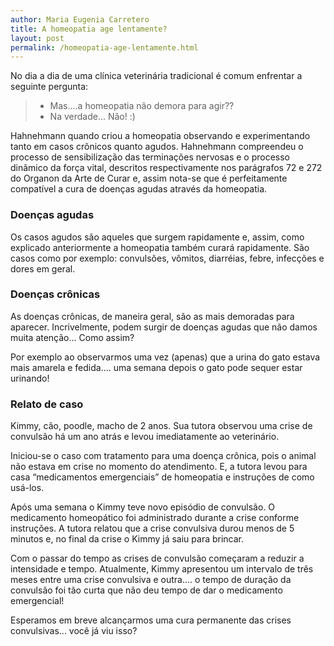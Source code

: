 ```yaml
---
author: Maria Eugenia Carretero
title: A homeopatia age lentamente?
layout: post
permalink: /homeopatia-age-lentamente.html
---
```


No dia a dia de uma clínica veterinária tradicional é comum enfrentar a seguinte pergunta:
> - Mas....a homeopatia não demora para agir??
> - Na verdade... Não! :)

Hahnehmann quando criou a homeopatia observando e experimentando tanto em casos crônicos quanto agudos. Hahnehmann compreendeu o processo de sensibilização das terminações nervosas e o processo dinâmico da força vital, descritos respectivamente nos parágrafos 72 e 272 do Organon da Arte de Curar e, assim nota-se que é perfeitamente compatível a cura de doenças agudas através da homeopatia.

### Doenças agudas

Os casos agudos são aqueles que surgem rapidamente e, assim, como explicado anteriormente a homeopatia também curará rapidamente. São casos como por exemplo: convulsões, vômitos, diarréias, febre, infecções e dores em geral.

### Doenças crônicas

As doenças crônicas, de maneira geral, são as mais demoradas para aparecer. Incrivelmente, podem surgir de doenças agudas que não damos muita atenção... Como assim?

Por exemplo ao observarmos uma vez (apenas) que a urina do gato estava mais amarela e fedida.... uma semana depois o gato pode sequer estar urinando!

### Relato de caso

Kimmy, cão, poodle, macho de 2 anos. Sua tutora observou uma crise de convulsão há um ano atrás e levou imediatamente ao veterinário.

Iniciou-se o caso com tratamento para uma doença crônica, pois o animal não estava em crise no momento do atendimento. E, a tutora levou para casa “medicamentos emergenciais” de homeopatia e instruções de como usá-los.

Após uma semana o Kimmy teve novo episódio de convulsão. O medicamento homeopático foi administrado durante a crise conforme instruções. A tutora relatou que a crise convulsiva durou menos de 5 minutos e, no final da crise o Kimmy já saiu para brincar.

Com o passar do tempo as crises de convulsão começaram a reduzir a intensidade e tempo. Atualmente, Kimmy apresentou um intervalo de três meses entre uma crise convulsiva e outra.... o tempo de duração da convulsão foi tão curta que não deu tempo de dar o medicamento emergencial!

Esperamos em breve alcançarmos uma cura permanente das crises convulsivas... você já viu isso?


 
